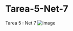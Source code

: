 # Tarea-5-Net-7
Tarea 5 : Net 7
![image](https://github.com/dejosue/Tarea-Tarea-5-Net-7/assets/112791712/12689953-1ea9-42a3-acdd-d3a0d427fa44)
